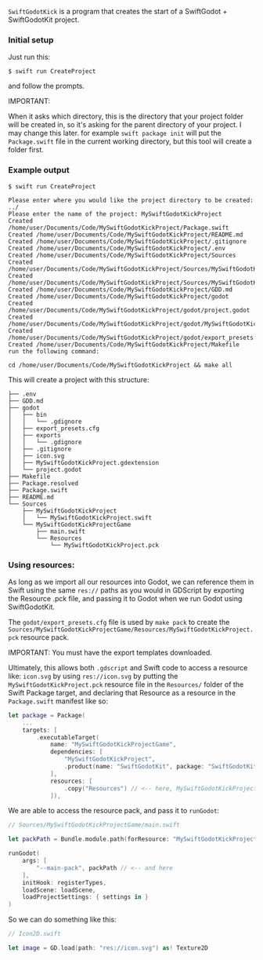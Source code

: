`SwiftGodotKick` is a program that creates the start of a SwiftGodot + SwiftGodotKit project.

### Initial setup
Just run this:
```
$ swift run CreateProject
```

and follow the prompts.

IMPORTANT:

When it asks which directory, this is the directory that your project folder will be created in, so it's asking for the parent directory of your project. I may change this later. for example `swift package init` will put the `Package.swift` file in the current working directory, but this tool will create a folder first.

### Example output
```
$ swift run CreateProject

Please enter where you would like the project directory to be created: ../
Please enter the name of the project: MySwiftGodotKickProject
Created /home/user/Documents/Code/MySwiftGodotKickProject/Package.swift
Created /home/user/Documents/Code/MySwiftGodotKickProject/README.md
Created /home/user/Documents/Code/MySwiftGodotKickProject/.gitignore
Created /home/user/Documents/Code/MySwiftGodotKickProject/.env
Created /home/user/Documents/Code/MySwiftGodotKickProject/Sources
Created /home/user/Documents/Code/MySwiftGodotKickProject/Sources/MySwiftGodotKickProject/MySwiftGodotKickProject.swift
Created /home/user/Documents/Code/MySwiftGodotKickProject/Sources/MySwiftGodotKickProjectGame/main.swift
Created /home/user/Documents/Code/MySwiftGodotKickProject/GDD.md
Created /home/user/Documents/Code/MySwiftGodotKickProject/godot
Created /home/user/Documents/Code/MySwiftGodotKickProject/godot/project.godot
Created /home/user/Documents/Code/MySwiftGodotKickProject/godot/MySwiftGodotKickProject.gdextension
Created /home/user/Documents/Code/MySwiftGodotKickProject/godot/export_presets.cfg
Created /home/user/Documents/Code/MySwiftGodotKickProject/Makefile
run the following command:

cd /home/user/Documents/Code/MySwiftGodotKickProject && make all
```

This will create a project with this structure:
```
├── .env
├── GDD.md
├── godot
│   ├── bin
│   │   └── .gdignore
│   ├── export_presets.cfg
│   ├── exports
│   │   └── .gdignore
│   ├── .gitignore
│   ├── icon.svg
│   ├── MySwiftGodotKickProject.gdextension
│   └── project.godot
├── Makefile
├── Package.resolved
├── Package.swift
├── README.md
└── Sources
    ├── MySwiftGodotKickProject
    │   └── MySwiftGodotKickProject.swift
    └── MySwiftGodotKickProjectGame
        ├── main.swift
        └── Resources
            └── MySwiftGodotKickProject.pck
```

### Using resources:
As long as we import all our resources into Godot, we can reference them in Swift using the same `res://` paths as you would in GDScript by exporting the Resource .pck file, and passing it to Godot when we run Godot using SwiftGodotKit.

The `godot/export_presets.cfg` file is used by `make pack` to create the `Sources/MySwiftGodotKickProjectGame/Resources/MySwiftGodotKickProject.pck` resource pack.

IMPORTANT: You must have the export templates downloaded.

Ultimately, this allows both `.gdscript` and Swift code to access a resource like: `icon.svg` by using `res://icon.svg` by putting the `MySwiftGodotKickProject.pck` resource file in the `Resources/` folder of the Swift Package target, and declaring that Resource as a resource in the `Package.swift` manifest like so:
```swift
let package = Package(
    ...
    targets: [
        .executableTarget(
            name: "MySwiftGodotKickProjectGame",
            dependencies: [
                "MySwiftGodotKickProject",
                .product(name: "SwiftGodotKit", package: "SwiftGodotKit")
            ],
            resources: [
                .copy("Resources") // <-- here, MySwiftGodotKickProject.pck lives in this folder
            ]),
```
We are able to access the resource pack, and pass it to `runGodot`:
```swift
// Sources/MySwiftGodotKickProjectGame/main.swift

let packPath = Bundle.module.path(forResource: "MySwiftGodotKickProject", ofType: "pck")! // <-- here

runGodot(
    args: [
        "--main-pack", packPath // <-- and here
    ],
    initHook: registerTypes,
    loadScene: loadScene,
    loadProjectSettings: { settings in }
)
```

So we can do something like this:
```swift
// Icon2D.swift

let image = GD.load(path: "res://icon.svg") as! Texture2D
```

